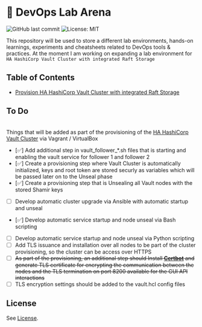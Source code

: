 # 🚀 DevOps Lab Arena

![GitHub last commit](https://img.shields.io/github/last-commit/RaveoNmooN/devops-lab-arena.svg) ![License: MIT](https://img.shields.io/badge/License-MIT-yellow.svg)

This repository will be used to store a different lab environments, hands-on learnings, experiments and cheatsheets related to DevOps tools & practices.
At the moment I am working on expanding a lab environment for `HA HashiCorp Vault Cluster with integrated Raft Storage`

## Table of Contents

* [Provision HA HashiCorp Vault Cluster with integrated Raft Storage](https://github.com/RaveoNmooN/devops-lab-arena/tree/master/HashiCorp%20Vault/ha-raft-cluster)

## To Do

<br> Things that will be added as part of the provisioning of the [HA HashiCorp Vault Cluster](https://github.com/RaveoNmooN/devops-lab-arena/tree/master/HashiCorp%20Vault/ha-raft-cluster) via Vagrant / VirtualBox
- [:white_check_mark:] Add additional step in vault_follower_*.sh files that is starting and enabling the vault service for follower 1 and follower 2
- [:white_check_mark:] Create a provisioning step where Vault Cluster is automatically initialized, keys and root token are stored securly as variables which will be passed later on to the Unseal phase
- [:white_check_mark:] Create a provisioning step that is Unsealing all Vault nodes with the stored Shamir keys
- [ ] Develop automatic cluster upgrade via Ansible with automatic startup and unseal
- [:white_check_mark:] Develop automatic service startup and node unseal via Bash scripting
- [ ] Develop automatic service startup and node unseal via Python scripting
- [ ] Add TLS issuance and installation over all nodes to be part of the cluster provisioning, so the cluster can be access over HTTPS
- [ ] ~~As part of the provisioning, an additional step should Install **[Certbot](https://certbot.eff.org/)** and generate TLS certificate for encrypting the communication between the nodes and the TLS termination on port 8200 available for the GUI API interactions~~
- [ ] TLS encryption settings should be added to the vault.hcl config files

## License

See [License](LICENSE).
